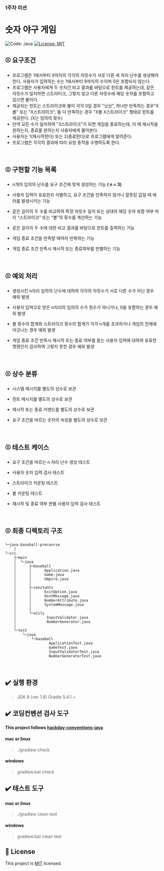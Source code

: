 ### 1주차 미션　
# 숫자 야구 게임
![Code: Java](https://img.shields.io/badge/code-java-orange)
[![License: MIT](https://img.shields.io/badge/License-MIT-yellow.svg)](https://opensource.org/licenses/MIT)



## ⚾️ 요구조건

+ 프로그램은 1에서부터 9까지의 각각의 자릿수가 서로 다른 세 자리 난수를 생성해야 한다.
  사용자가 입력하는 수는 1에서부터 9까지의 수이며 0은 포함되지 않는다.
+ 프로그램은 사용자에게 두 숫자간 비교 결과를 바탕으로 힌트를 제공하는데, 같은 자릿수가 일치하면 스트라이크, 그렇지 않고 다른 자릿수에 해당 숫자를 포함하고 있으면 볼이다.
+ 제공되는 힌트는 스트라이크와 볼이 각각 0일 경우 "낫싱", 하나만 만족하는 경우"X볼" 또는 "X스트라이크", 둘 다 만족하는 경우 "X볼 X스트라이크" 형태로 힌트를 제공한다. (X는 임의의 횟수)
+ 만약 모든 수가 일치하여 "3스트라이크"가 되면 게임을 종료하는데, 이 때 재시작을 원하는지, 종료를 원하는지 사용자에게 물어본다.
+ 사용자는 1(재시작한다) 또는 2(종료한다)로 프로그램에게 알려준다.
+ 프로그램은 각각의 결과에 따라 요청 동작을 수행하도록 한다.


　
## ⚾️ 구현할 기능 목록

+ n개의 임의의 난수를 요구 조건에 맞게 생성하는 기능 **( n = 3)**

+ 사용자 입력이 유효한지 식별하고, 요구 조건을 만족하지 않거나 잘못된 값일 때 에러를 발생시키는 기능

+ 같은 길이의 두 수를 비교하여 특정 자릿수 일치 또는 상대의 해당 숫자 포함 여부 따라 “스트라이크” 또는 “볼”의 횟수를 계산하는 기능

+ 같은 길이의 두 수에 대한 비교 결과를 바탕으로 힌트를 출력하는 기능

+ 게임 종료 조건을 만족할 때까지 반복하는 기능

+ 게임 종료 조건 만족시 재시작 또는 종료여부를 판별하는 기능


　
## ⚾️ 예외 처리

+ 생성시킨 n자리 임의의 난수에 대하여 각각의 자릿수가 서로 다른 수가 아닌 경우 예외 발생

+ 사용자 입력으로 받은 n자리의 임의의 수가 정수가 아니거나, 0을 포함하는 경우 예외 발생

+ 볼 횟수의 합계와 스트라이크 횟수의 합계가 각각 n개를 초과하거나 게임의 전제에 어긋나는 경우 예외 발생

+ 게임 종료 조건 만족시 재시작 또는 종료 여부를 묻는 사용자 입력에 대하여 유효한 명령인지 검사하여 그렇지 못한 경우 예외 발생


　
## ⚾️ 상수 분류

+ 시스템 메시지를 별도의 상수로 보관

+ 힌트 메시지를 별도의 상수로 보관

+ 재시작 또는 종료 커맨드를 별도의 상수로 보관

+ 요구 조건을 따르는 숫자의 속성을 별도의 상수로 보관


　
## ⚾️ 테스트 케이스

+ 요구 조건을 따르는 n 자리 난수 생성 테스트

+ 사용자 숫자 입력 검사 테스트

+ 스트라이크 카운팅 테스트

+ 볼 카운팅 테스트

+ 재시작 및 종료 여부 판별 사용자 입력 검사 테스트


　
## ⚾️ 최종 디렉토리 구조
```
└─java-baseball-precourse
    │
└─src
    ├─main
    │  └─java
    │      ├─baseball
    │      │      Application.java
    │      │      Game.java
    │      │      Umpire.java
    │      │
    │      ├─constants
    │      │      ExitOption.java
    │      │      HintMessage.java
    │      │      NumberAttribute.java
    │      │      SystemMessage.java
    │      │
    │      └─utils
    │              InputValidator.java
    │              NumberGenerator.java
    │
    └─test
        └─java
            └─baseball
                    ApplicationTest.java
                    GameTest.java
                    InputValidatorTest.java
                    NumberGeneratorTest.java
```
  　


## ✔️ 실행 환경

> JDK 8 (ver 1.8)
> Gradle 5.4.1 +



## ✔️ 코딩컨벤션 검사 도구
**This project follows [hackday-conventions-java](https://github.com/naver/hackday-conventions-java/blob/master/rule-config/naver-checkstyle-rules.xml)**
#### mac or linux

> ./gradlew check

#### windows

> gradlew.bat check






## ✔️ 테스트 도구
#### mac or linux

> ./gradlew clean test

#### windows

> gradlew.bat clean test






## 📝 License

This project is [MIT](https://github.com/woowacourse/java-baseball-precourse/blob/master/LICENSE) licensed.

